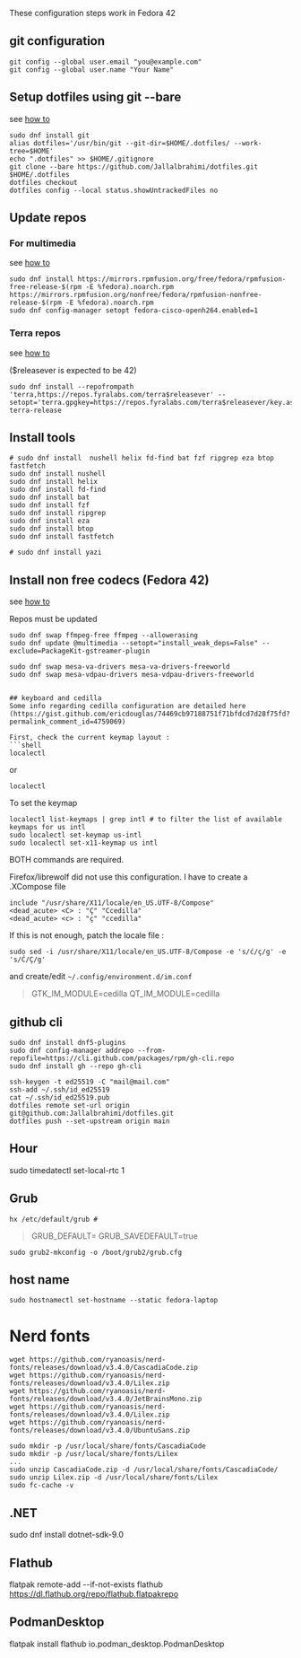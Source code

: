 These configuration steps work in Fedora 42

## git configuration
```
git config --global user.email "you@example.com"
git config --global user.name "Your Name"
```

## Setup dotfiles using git --bare
see [how to](https://www.atlassian.com/git/tutorials/dotfiles)

```shell
sudo dnf install git
alias dotfiles='/usr/bin/git --git-dir=$HOME/.dotfiles/ --work-tree=$HOME'
echo ".dotfiles" >> $HOME/.gitignore
git clone --bare https://github.com/Jallalbrahimi/dotfiles.git $HOME/.dotfiles
dotfiles checkout
dotfiles config --local status.showUntrackedFiles no
```

## Update repos

### For multimedia
see [how to](https://rpmfusion.org/Configuration)

```shell
sudo dnf install https://mirrors.rpmfusion.org/free/fedora/rpmfusion-free-release-$(rpm -E %fedora).noarch.rpm https://mirrors.rpmfusion.org/nonfree/fedora/rpmfusion-nonfree-release-$(rpm -E %fedora).noarch.rpm
sudo dnf config-manager setopt fedora-cisco-openh264.enabled=1
```

### Terra repos
see [how to](https://rpmfusion.org/Configuration)

($releasever is expected to be 42)
```shell
sudo dnf install --repofrompath 'terra,https://repos.fyralabs.com/terra$releasever' --setopt='terra.gpgkey=https://repos.fyralabs.com/terra$releasever/key.asc' terra-release
```

## Install tools

```shell
# sudo dnf install  nushell helix fd-find bat fzf ripgrep eza btop fastfetch
sudo dnf install nushell
sudo dnf install helix
sudo dnf install fd-find
sudo dnf install bat
sudo dnf install fzf
sudo dnf install ripgrep
sudo dnf install eza
sudo dnf install btop
sudo dnf install fastfetch

# sudo dnf install yazi
```


## Install non free codecs  (Fedora 42)
see [how to](https://rpmfusion.org/Howto/Multimedia)

Repos must be updated

```shell
sudo dnf swap ffmpeg-free ffmpeg --allowerasing
sudo dnf update @multimedia --setopt="install_weak_deps=False" --exclude=PackageKit-gstreamer-plugin

sudo dnf swap mesa-va-drivers mesa-va-drivers-freeworld
sudo dnf swap mesa-vdpau-drivers mesa-vdpau-drivers-freeworld
```

```

## keyboard and cedilla
Some info regarding cedilla configuration are detailed here (https://gist.github.com/ericdouglas/74469cb97188751f71bfdcd7d28f75fd?permalink_comment_id=4759069)

First, check the current keymap layout : 
```shell
localectl
``` 
or 
```shell
localectl
``` 
To set the keymap
```shell
localectl list-keymaps | grep intl # to filter the list of available keymaps for us intl
sudo localectl set-keymap us-intl
sudo localectl set-x11-keymap us intl
```
BOTH commands are required.

Firefox/librewolf did not use this configuration. I have to create a .XCompose file
```shell
include "/usr/share/X11/locale/en_US.UTF-8/Compose"
<dead_acute> <C> : "Ç" "Ccedilla"
<dead_acute> <c> : "ç" "ccedilla"
```

If this is not enough,
patch the locale file :
```shell
sudo sed -i /usr/share/X11/locale/en_US.UTF-8/Compose -e 's/ć/ç/g' -e 's/Ć/Ç/g'
```

and create/edit `~/.config/environment.d/im.conf`
> GTK_IM_MODULE=cedilla
> QT_IM_MODULE=cedilla


## github cli

```shell
sudo dnf install dnf5-plugins
sudo dnf config-manager addrepo --from-repofile=https://cli.github.com/packages/rpm/gh-cli.repo
sudo dnf install gh --repo gh-cli

ssh-keygen -t ed25519 -C "mail@mail.com"
ssh-add ~/.ssh/id_ed25519
cat ~/.ssh/id_ed25519.pub
dotfiles remote set-url origin git@github.com:Jallalbrahimi/dotfiles.git
dotfiles push --set-upstream origin main
```

## Hour
sudo timedatectl set-local-rtc 1 

## Grub 

```shell
hx /etc/default/grub #
```

> GRUB_DEFAULT=
> GRUB_SAVEDEFAULT=true

```shell
sudo grub2-mkconfig -o /boot/grub2/grub.cfg
```

## host name
```shell
sudo hostnamectl set-hostname --static fedora-laptop
```

# Nerd fonts

```shell
wget https://github.com/ryanoasis/nerd-fonts/releases/download/v3.4.0/CascadiaCode.zip
wget https://github.com/ryanoasis/nerd-fonts/releases/download/v3.4.0/Lilex.zip
wget https://github.com/ryanoasis/nerd-fonts/releases/download/v3.4.0/JetBrainsMono.zip
wget https://github.com/ryanoasis/nerd-fonts/releases/download/v3.4.0/Lilex.zip
wget https://github.com/ryanoasis/nerd-fonts/releases/download/v3.4.0/UbuntuSans.zip

sudo mkdir -p /usr/local/share/fonts/CascadiaCode
sudo mkdir -p /usr/local/share/fonts/Lilex
...
sudo unzip CascadiaCode.zip -d /usr/local/share/fonts/CascadiaCode/
sudo unzip Lilex.zip -d /usr/local/share/fonts/Lilex
sudo fc-cache -v
```

## .NET
sudo dnf install dotnet-sdk-9.0

## Flathub
flatpak remote-add --if-not-exists flathub https://dl.flathub.org/repo/flathub.flatpakrepo

## PodmanDesktop

flatpak install flathub io.podman_desktop.PodmanDesktop
